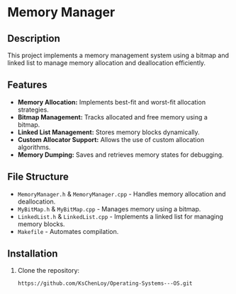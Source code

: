 # Memory Manager

## Description
This project implements a memory management system using a bitmap and linked list to manage memory allocation and deallocation efficiently.

## Features
- **Memory Allocation:** Implements best-fit and worst-fit allocation strategies.
- **Bitmap Management:** Tracks allocated and free memory using a bitmap.
- **Linked List Management:** Stores memory blocks dynamically.
- **Custom Allocator Support:** Allows the use of custom allocation algorithms.
- **Memory Dumping:** Saves and retrieves memory states for debugging.

## File Structure
- `MemoryManager.h` & `MemoryManager.cpp` - Handles memory allocation and deallocation.
- `MyBitMap.h` & `MyBitMap.cpp` - Manages memory using a bitmap.
- `LinkedList.h` & `LinkedList.cpp` - Implements a linked list for managing memory blocks.
- `Makefile` - Automates compilation.

## Installation
1. Clone the repository:
   ```sh
   https://github.com/KsChenLoy/Operating-Systems---OS.git

